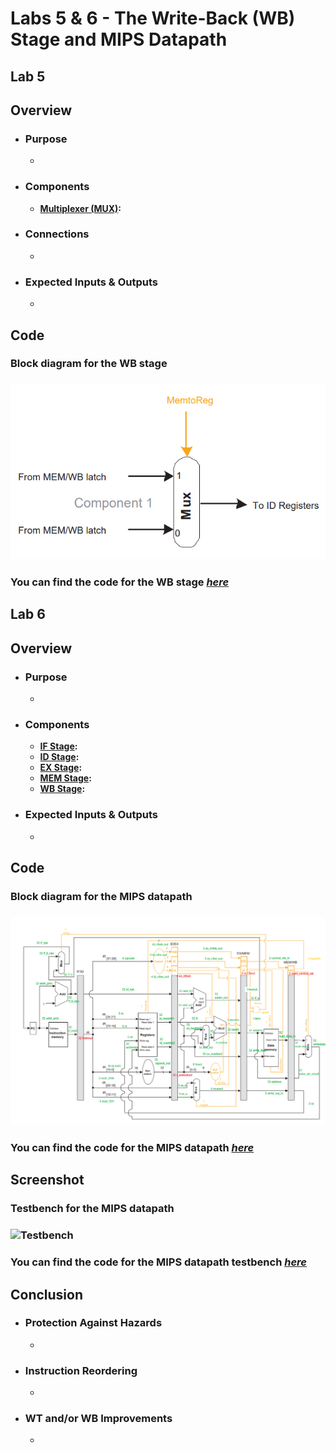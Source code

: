 # Labs 5 & 6 - The Write-Back (WB) Stage and MIPS Datapath

## Lab 5
## Overview
- ### Purpose
  - 
- ### Components
  - [**Multiplexer (MUX)**](https://github.com/fctanglao/ComputerArchitectureLabs/blob/main/Labs%205%20%26%206/mux_2x1_32bit.v)**:**
- ### Connections
  - 
- ### Expected Inputs & Outputs
  - 

## Code
### Block diagram for the WB stage
### ![Block diagram](https://github.com/fctanglao/ComputerArchitectureLabs/blob/main/Labs%205%20%26%206/wb%20stage%20block%20diagram.png)
### You can find the code for the WB stage [*here*]()

## Lab 6
## Overview
- ### Purpose
  - 
- ### Components
  - [**IF Stage**]()**:**
  - [**ID Stage**]()**:**
  - [**EX Stage**]()**:**
  - [**MEM Stage**]()**:**
  - [**WB Stage**]()**:**
- ### Expected Inputs & Outputs
  - 

## Code
### Block diagram for the MIPS datapath
### ![Block diagram](https://github.com/fctanglao/ComputerArchitectureLabs/blob/main/Labs%205%20%26%206/mips%20datapath%20block%20diagram.png)
### You can find the code for the MIPS datapath [*here*]()

## Screenshot
### Testbench for the MIPS datapath
### ![Testbench]()
### You can find the code for the MIPS datapath testbench [*here*]()

## Conclusion
- ### Protection Against Hazards
  -   
- ### Instruction Reordering
  - 
- ### WT and/or WB Improvements
  - 
